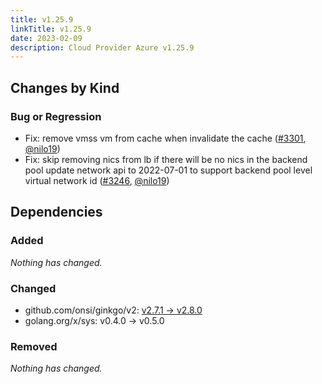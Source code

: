 ```yaml
---
title: v1.25.9
linkTitle: v1.25.9
date: 2023-02-09
description: Cloud Provider Azure v1.25.9
---
```



## Changes by Kind

### Bug or Regression

- Fix: remove vmss vm from cache when invalidate the cache ([#3301](https://github.com/kubernetes-sigs/cloud-provider-azure/pull/3301), [@nilo19](https://github.com/nilo19))
- Fix: skip removing nics from lb if there will be no nics in the backend pool
  update network api to 2022-07-01 to support backend pool level virtual network id ([#3246](https://github.com/kubernetes-sigs/cloud-provider-azure/pull/3246), [@nilo19](https://github.com/nilo19))

## Dependencies

### Added
_Nothing has changed._

### Changed
- github.com/onsi/ginkgo/v2: [v2.7.1 → v2.8.0](https://github.com/onsi/ginkgo/v2/compare/v2.7.1...v2.8.0)
- golang.org/x/sys: v0.4.0 → v0.5.0

### Removed
_Nothing has changed._
